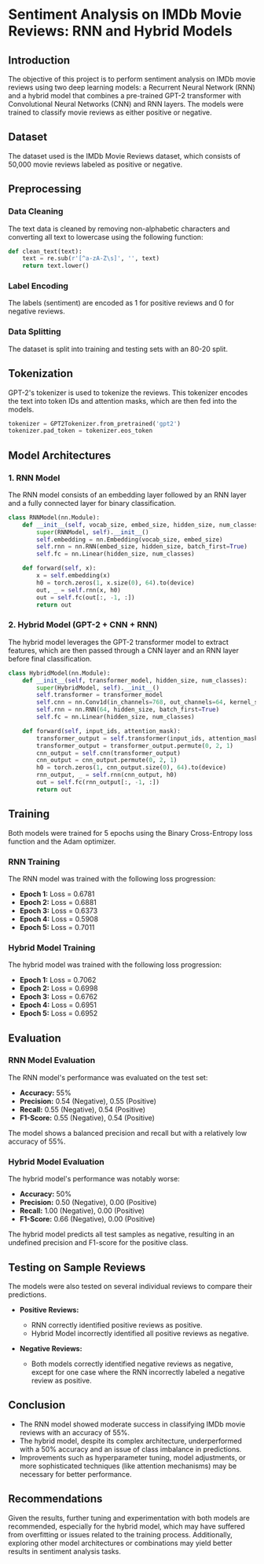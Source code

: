 # Sentiment Analysis on IMDb Movie Reviews: RNN and Hybrid Models

## Introduction
The objective of this project is to perform sentiment analysis on IMDb movie reviews using two deep learning models: a Recurrent Neural Network (RNN) and a hybrid model that combines a pre-trained GPT-2 transformer with Convolutional Neural Networks (CNN) and RNN layers. The models were trained to classify movie reviews as either positive or negative.

## Dataset
The dataset used is the IMDb Movie Reviews dataset, which consists of 50,000 movie reviews labeled as positive or negative.

## Preprocessing
### Data Cleaning
The text data is cleaned by removing non-alphabetic characters and converting all text to lowercase using the following function:

```python
def clean_text(text):  
    text = re.sub(r'[^a-zA-Z\s]', '', text)  
    return text.lower()
```

### Label Encoding
The labels (sentiment) are encoded as 1 for positive reviews and 0 for negative reviews.

### Data Splitting
The dataset is split into training and testing sets with an 80-20 split.

## Tokenization
GPT-2's tokenizer is used to tokenize the reviews. This tokenizer encodes the text into token IDs and attention masks, which are then fed into the models.

```python
tokenizer = GPT2Tokenizer.from_pretrained('gpt2')
tokenizer.pad_token = tokenizer.eos_token
```

## Model Architectures

### 1. RNN Model
The RNN model consists of an embedding layer followed by an RNN layer and a fully connected layer for binary classification.

```python
class RNNModel(nn.Module):
    def __init__(self, vocab_size, embed_size, hidden_size, num_classes):
        super(RNNModel, self).__init__()
        self.embedding = nn.Embedding(vocab_size, embed_size)
        self.rnn = nn.RNN(embed_size, hidden_size, batch_first=True)
        self.fc = nn.Linear(hidden_size, num_classes)

    def forward(self, x):
        x = self.embedding(x)
        h0 = torch.zeros(1, x.size(0), 64).to(device)
        out, _ = self.rnn(x, h0)
        out = self.fc(out[:, -1, :])
        return out
```

### 2. Hybrid Model (GPT-2 + CNN + RNN)
The hybrid model leverages the GPT-2 transformer model to extract features, which are then passed through a CNN layer and an RNN layer before final classification.

```python
class HybridModel(nn.Module):
    def __init__(self, transformer_model, hidden_size, num_classes):
        super(HybridModel, self).__init__()
        self.transformer = transformer_model
        self.cnn = nn.Conv1d(in_channels=768, out_channels=64, kernel_size=3, padding=1)
        self.rnn = nn.RNN(64, hidden_size, batch_first=True)
        self.fc = nn.Linear(hidden_size, num_classes)

    def forward(self, input_ids, attention_mask):
        transformer_output = self.transformer(input_ids, attention_mask=attention_mask).last_hidden_state
        transformer_output = transformer_output.permute(0, 2, 1)
        cnn_output = self.cnn(transformer_output)
        cnn_output = cnn_output.permute(0, 2, 1)
        h0 = torch.zeros(1, cnn_output.size(0), 64).to(device)
        rnn_output, _ = self.rnn(cnn_output, h0)
        out = self.fc(rnn_output[:, -1, :])
        return out
```

## Training
Both models were trained for 5 epochs using the Binary Cross-Entropy loss function and the Adam optimizer.

### RNN Training
The RNN model was trained with the following loss progression:

- **Epoch 1:** Loss = 0.6781
- **Epoch 2:** Loss = 0.6881
- **Epoch 3:** Loss = 0.6373
- **Epoch 4:** Loss = 0.5908
- **Epoch 5:** Loss = 0.7011

### Hybrid Model Training
The hybrid model was trained with the following loss progression:

- **Epoch 1:** Loss = 0.7062
- **Epoch 2:** Loss = 0.6998
- **Epoch 3:** Loss = 0.6762
- **Epoch 4:** Loss = 0.6951
- **Epoch 5:** Loss = 0.6952

## Evaluation

### RNN Model Evaluation
The RNN model's performance was evaluated on the test set:

- **Accuracy:** 55%
- **Precision:** 0.54 (Negative), 0.55 (Positive)
- **Recall:** 0.55 (Negative), 0.54 (Positive)
- **F1-Score:** 0.55 (Negative), 0.54 (Positive)

The model shows a balanced precision and recall but with a relatively low accuracy of 55%.

### Hybrid Model Evaluation
The hybrid model's performance was notably worse:

- **Accuracy:** 50%
- **Precision:** 0.50 (Negative), 0.00 (Positive)
- **Recall:** 1.00 (Negative), 0.00 (Positive)
- **F1-Score:** 0.66 (Negative), 0.00 (Positive)

The hybrid model predicts all test samples as negative, resulting in an undefined precision and F1-score for the positive class.

## Testing on Sample Reviews
The models were also tested on several individual reviews to compare their predictions.

- **Positive Reviews:**
  - RNN correctly identified positive reviews as positive.
  - Hybrid Model incorrectly identified all positive reviews as negative.

- **Negative Reviews:**
  - Both models correctly identified negative reviews as negative, except for one case where the RNN incorrectly labeled a negative review as positive.

## Conclusion
- The RNN model showed moderate success in classifying IMDb movie reviews with an accuracy of 55%.
- The hybrid model, despite its complex architecture, underperformed with a 50% accuracy and an issue of class imbalance in predictions.
- Improvements such as hyperparameter tuning, model adjustments, or more sophisticated techniques (like attention mechanisms) may be necessary for better performance.

## Recommendations
Given the results, further tuning and experimentation with both models are recommended, especially for the hybrid model, which may have suffered from overfitting or issues related to the training process. Additionally, exploring other model architectures or combinations may yield better results in sentiment analysis tasks.
